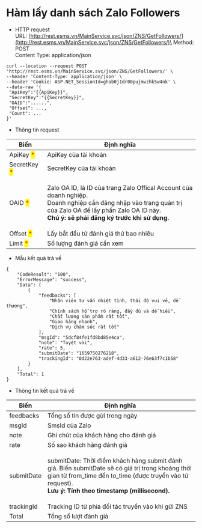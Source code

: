 # Hàm lấy danh sách Zalo Followers

* HTTP request \
  URL: [http://rest.esms.vn/MainService.svc/json/ZNS/GetFollowers/](http://rest.esms.vn/MainService.svc/json/ZNS/GetFollowers/)\
  Method: POST \
  Content Type: application/json

```
curl --location --request POST 'http://rest.esms.vn/MainService.svc/json/ZNS/GetFollowers/' \
--header 'Content-Type: application/json' \
--header 'Cookie: ASP.NET_SessionId=ghob0j1dr00pujmvzhk5w4nk' \
--data-raw '{
 "ApiKey":"{{ApiKey}}",
 "SecretKey":"{{SecretKey}}",
 "OAID":"......",
 "Offset": ...,
 "Count": ...
}'
```

* Thông tin request

| Biến                                         | Định nghĩa                                                                                                                                                                                                                        |
| -------------------------------------------- | --------------------------------------------------------------------------------------------------------------------------------------------------------------------------------------------------------------------------------- |
| ApiKey <mark style="color:red;">\*</mark>    | ApiKey của tài khoản                                                                                                                                                                                                              |
| SecretKey <mark style="color:red;">\*</mark> | SecretKey của tài khoản                                                                                                                                                                                                           |
| OAID <mark style="color:red;">\*</mark>      | <p>Zalo OA ID, là ID của trang Zalo Offical Account của doanh nghiệp. <br>Doanh nghiệp cần đăng nhập vào trang quản trị của Zalo OA để lấy phần Zalo OA ID này.<br><strong>Chú ý: sẽ phải đăng ký trước khi sử dụng.</strong></p> |
| Offset <mark style="color:red;">\*</mark>    | Lấy bắt đầu từ đánh giá thứ bao nhiêu                                                                                                                                                                                             |
| Limit <mark style="color:red;">\*</mark>     | Số lượng đánh giá cần xem                                                                                                                                                                                                         |

* Mẫu kết quả trả về

```
{
    "CodeResult": "100",
    "ErrorMessage": "success",
    "Data": [
        {
            "feedbacks": [
                "Nhân viên tư vấn nhiệt tình, thái độ vui vẻ, dễ thương",
                "Chính sách hỗ trợ rõ ràng, đầy đủ và dễ hiểu",
                "Chất lượng sản phẩm rất tốt",
                "Giao hàng nhanh",
                "Dịch vụ chăm sóc rất tốt"
            ],
            "msgId": "5dcf84fe1fd8bd85e4ca",
            "note": "Tuyệt vời",
            "rate": 5,
            "submitDate": "1659750276218",
            "trackingId": "0d22e763-adef-4d33-a612-76e63f7c1b58"
        }
    ],
    "Total": 1
}    
```

* Thông tin kết quả trả về

| Biến       | Định nghĩa                                                                                                                                                                                                                          |
| ---------- | ----------------------------------------------------------------------------------------------------------------------------------------------------------------------------------------------------------------------------------- |
| feedbacks  | Tổng số tin được gửi trong ngày                                                                                                                                                                                                     |
| msgId      | SmsId của Zalo                                                                                                                                                                                                                      |
| note       | Ghi chút của khách hàng cho đánh giá                                                                                                                                                                                                |
| rate       | Số sao khách hàng đánh giá                                                                                                                                                                                                          |
| submitDate | <p>submitDate: Thời điểm khách hàng submit đánh giá. Biến submitDate sẽ có giá trị trong khoảng thời gian từ from_time đến to_time (được truyền vào từ request). <br><strong>Lưu ý: Tính theo timestamp (millisecond).</strong></p> |
| trackingId | Tracking ID từ phía đối tác truyền vào khi gửi ZNS                                                                                                                                                                                  |
| Total      | Tổng số lượt đánh giá                                                                                                                                                                                                               |
